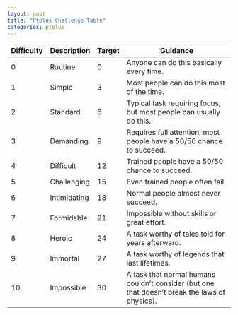 ```yaml
---
layout: post
title: "Ptolus Challenge Table"
categories: ptolus
---
```

<table class="table">
    <thead>
        <tr>
            <th>Difficulty</th>
            <th>Description</th>
            <th>Target</th>
            <th>Guidance</th>
        </tr>
    </thead>
    <tbody>
        <tr>
            <td>0</td>
            <td>Routine</td>
            <td>0</td>
            <td>Anyone can do this basically every time.</td>
        </tr>
        <tr>
            <td>1</td>
            <td>Simple</td>
            <td>3</td>
            <td>Most people can do this most of the time.</td>
        </tr>
        <tr>
            <td>2</td>
            <td>Standard</td>
            <td>6</td>
            <td>Typical task requiring focus, but most people can usually do this.</td>
        </tr>
        <tr>
            <td>3</td>
            <td>Demanding</td>
            <td>9</td>
            <td>Requires full attention; most people have a 50/50 chance to succeed.</td>
        </tr>
        <tr>
            <td>4</td>
            <td>Difficult</td>
            <td>12</td>
            <td>Trained people have a 50/50 chance to succeed.</td>
        </tr>
        <tr>
            <td>5</td>
            <td>Challenging</td>
            <td>15</td>
            <td>Even trained people often fail.</td>
        </tr>
        <tr>
            <td>6</td>
            <td>Intimidating</td>
            <td>18</td>
            <td>Normal people almost never succeed.</td>
        </tr>
        <tr>
            <td>7</td>
            <td>Formidable</td>
            <td>21</td>
            <td>Impossible without skills or great effort.</td>
        </tr>
        <tr>
            <td>8</td>
            <td>Heroic</td>
            <td>24</td>
            <td>A task worthy of tales told for years afterward.</td>
        </tr>
        <tr>
            <td>9</td>
            <td>Immortal</td>
            <td>27</td>
            <td>A task worthy of legends that last lifetimes.</td>
        </tr>
        <tr>
            <td>10</td>
            <td>Impossible</td>
            <td>30</td>
            <td>A task that normal humans couldn’t consider (but one that doesn’t break the laws of physics).</td>
        </tr>
    </tbody>
</table>
